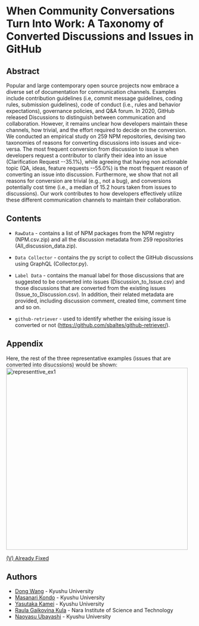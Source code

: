# When Community Conversations Turn Into Work: A Taxonomy of Converted Discussions and Issues in GitHub
## Abstract
Popular and large contemporary open source projects now embrace a diverse set of documentation for communication channels. Examples include contribution guidelines (i.e, commit message guidelines, coding rules, submission guidelines), code of conduct (i.e., rules and behavior expectations), governance policies, and Q&A forum. In 2020, GitHub released Discussions to distinguish between communication and collaboration. However, it remains unclear how developers maintain these channels, how trivial, and the effort required to decide on the conversion. We conducted an empirical study on 259 NPM repositories, devising two taxonomies of reasons for converting discussions into issues and vice-versa. The most frequent conversion from discussion to issue is when developers request a contributor to clarify their idea into an issue (Clarification Request --35.1%), while agreeing that having non actionable topic  (QA, ideas, feature requests --55.0%) is the most frequent reason of converting an issue into discussion. Furthermore, we show that not all reasons for conversion are trivial (e.g., not a bug), and conversions potentially cost time (i.e., a median of 15.2 hours taken from issues to discussions). Our work contributes to how developers effectively utilize these different communication channels to maintain their collaboration. 

## Contents
* `RawData` - contains a list of NPM packages from the NPM registry (NPM.csv.zip) and all the discussion metadata from 259 repositories (All_discussion_data.zip).

* `Data Collector` - contains the py script to collect the GitHub discussions using GraphQL (Collector.py).

* `Label Data` - contains the manual label for those discussions that are suggested to be converted into issues (Discussion_to_Issue.csv) and those discussions that are converted from the existing issues (Issue_to_Discussion.csv). In addition, their related metadata are provided, including discussion comment, created time, comment time and so on.

* `github-retriever` - used to identify whether the exising issue is converted or not (https://github.com/sbaltes/github-retriever/).

## Appendix
Here, the rest of the three representative examples (issues that are converted into disucssions) would be shown:
<img width="487" alt="representtive_ex1" src="https://user-images.githubusercontent.com/28581719/184307135-226b6274-c355-4e53-9657-13ac8215a210.png">

<u>(V) Already Fixed</u>


## Authors
- [Dong Wang](https://dong-w.github.io/) - Kyushu University
- [Masanari Kondo](https://mkmknd.github.io/) - Kyushu University
- [Yasutaka Kamei](https://posl.ait.kyushu-u.ac.jp/~kamei/) - Kyushu University
- [Raula Gaikovina Kula](https://raux.github.io/) - Nara Institute of Science and Technology
- [Naoyasu Ubayashi](https://posl.ait.kyushu-u.ac.jp/~ubayashi/) - Kyushu University
